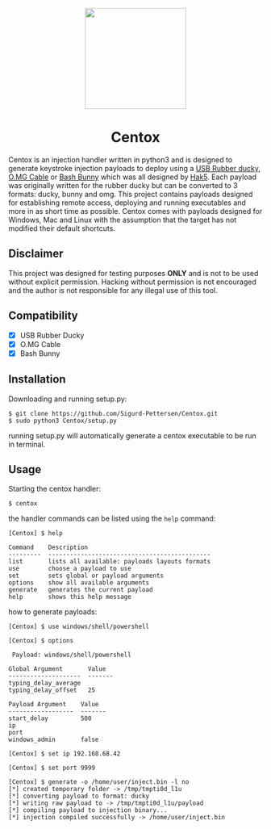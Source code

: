 <p align="center">
    <img src="/assets/media/logo.png" height="200">
</p>

<h1 align="center">
  Centox
</h1>

Centox is an injection handler written in python3 and is designed to generate keystroke injection payloads
to deploy using a [USB Rubber ducky](https://shop.hak5.org/products/usb-rubber-ducky-deluxe/),
[O.MG Cable](https://shop.hak5.org/collections/mischief-gadgets/products/o-mg-cable-usb-a) or
[Bash Bunny](https://shop.hak5.org/products/bash-bunny) which was all designed by [Hak5](https://shop.hak5.org/).
Each payload was originally written for the rubber ducky but can be converted to 3 formats: ducky, bunny and omg.
This project contains payloads designed for establishing remote access, deploying and running executables and
more in as short time as possible. Centox comes with payloads designed for Windows, Mac and Linux with the
assumption that the target has not modified their default shortcuts.

## Disclaimer

This project was designed for testing purposes __ONLY__ and is not to be used without explicit permission.
Hacking without permission is not encouraged and the author is not responsible for any illegal use of this tool.

## Compatibility
- [x] USB Rubber Ducky
- [x] O.MG Cable
- [x] Bash Bunny

## Installation

Downloading and running setup.py:
```
$ git clone https://github.com/Sigurd-Pettersen/Centox.git
$ sudo python3 Centox/setup.py
```
running setup.py will automatically generate a centox executable to be run in terminal.

## Usage
Starting the centox handler:
```
$ centox
```

the handler commands can be listed using the `help` command:
```
[Centox] $ help

Command    Description
---------  ---------------------------------------------
list       lists all available: payloads layouts formats
use        choose a payload to use
set        sets global or payload arguments
options    show all available arguments
generate   generates the current payload
help       shows this help message
```

how to generate payloads:
```
[Centox] $ use windows/shell/powershell

[Centox] $ options

 Payload: windows/shell/powershell

Global Argument       Value
--------------------  -------
typing_delay_average
typing_delay_offset   25

Payload Argument    Value
------------------  -------
start_delay         500
ip
port
windows_admin       false

[Centox] $ set ip 192.168.68.42

[Centox] $ set port 9999

[Centox] $ generate -o /home/user/inject.bin -l no
[*] created temporary folder -> /tmp/tmpti0d_l1u
[*] converting payload to format: ducky
[*] writing raw payload to -> /tmp/tmpti0d_l1u/payload
[*] compiling payload to injection binary...
[*] injection compiled successfully -> /home/user/inject.bin
```
